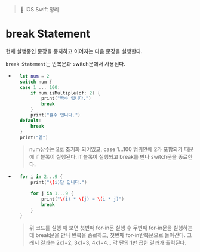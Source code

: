 > 📝 iOS Swift 정리

# break Statement

현재 실행중인 문장을 중지하고 이어지는 다음 문장을 실행한다. 

`break Statement`는 반복문과 switch문에서 사용된다.


- ```swift 
    let num = 2
    switch num {
    case 1 ... 100:
        if num.isMultiple(of: 2) {
            print("짝수 입니다.")
            break
        }
        print("홀수 입니다.")
    default:
        break
    }
    print("끝")
    ``` 
    > num상수는 2로 초기화 되어있고, case 1...100 범위안에 2가 포함되기 때문에 if 블록이 실행된다. if 블록이 실행되고 break를 만나 switch문을 종료한다. 

- ```swift
    for i in 2...9 {
        print("\(i)단 입니다.")
        
        for j in 1...9 {
            print("\(i) * \(j) = \(i * j)")
            break
        }
    }
    ```
    > 위 코드를 실행 해 보면 첫번째 for-in문 실행 후 두번째 for-in문을 실행하는데 break문을 만나 반복을 종료하고, 첫번째 for-in반복문으로 돌아간다. 그래서 결과는 2x1=2, 3x1=3, 4x1=4... 각 단의 1만 곱한 결과가 출력된다.
    
    
